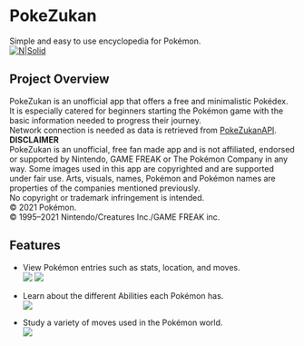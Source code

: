# PokeZukan

Simple and easy to use encyclopedia for Pokémon.  
[![N|Solid](https://images-na.ssl-images-amazon.com/images/G/01/mobile-apps/devportal2/res/images/amazon-appstore-badge-english-black.png)](https://www.amazon.com/gp/product/B09GJGY1L3)

## Project Overview

PokeZukan is an unofficial app that offers a free and minimalistic Pokédex.  
It is especially catered for beginners starting the Pokémon game with the basic information needed to progress their journey.  
Network connection is needed as data is retrieved from [PokeZukanAPI](https://github.com/glennkok1501/PokeZukanAPI).  
**DISCLAIMER**  
PokeZukan is an unofficial, free fan made app and is not affiliated, endorsed or supported by Nintendo, GAME FREAK or The Pokémon Company in any way. Some images used in this app are copyrighted and are supported under fair use. Arts, visuals, names, Pokémon and Pokémon names are properties of the companies mentioned previously.  
No copyright or trademark infringement is intended.  
© 2021 Pokémon.  
© 1995–2021 Nintendo/Creatures Inc./GAME FREAK inc.  

## Features
- View Pokémon entries such as stats, location, and moves.  
![](images/1,jpg)
![](images/3,jpg)

- Learn about the different Abilities each Pokémon has.  
![](images/7,jpg)

- Study a variety of moves used in the Pokémon world.  
![](images/8,jpg)